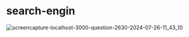 ﻿# search-engin
![screencapture-localhost-3000-question-2630-2024-07-26-11_43_10](https://github.com/user-attachments/assets/e37adb5e-ca9c-4002-8ac0-a15dd856169b)
